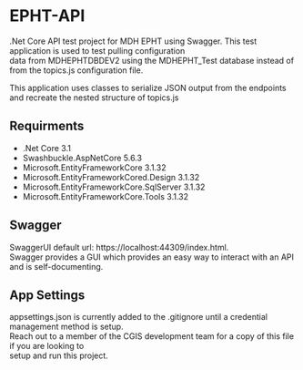 # EPHT-API
.Net Core API test project for MDH EPHT using Swagger. This test application is used to test pulling configuration  
data from MDHEPHTDBDEV2 using the MDHEPHT_Test database instead of from the topics.js configuration file.  

This application uses classes to serialize JSON output from the endpoints and recreate the nested structure of topics.js  

## Requirments
- .Net Core 3.1
- Swashbuckle.AspNetCore 5.6.3
- Microsoft.EntityFrameworkCore 3.1.32
- Microsoft.EntityFrameworkCored.Design 3.1.32
- Microsoft.EntityFrameworkCore.SqlServer 3.1.32
- Microsoft.EntityFrameworkCore.Tools 3.1.32

## Swagger 
SwaggerUI default url: https://localhost:44309/index.html.  
Swagger provides a GUI which provides an easy way to interact with an API and is self-documenting. 

## App Settings
appsettings.json is currently added to the .gitignore until a credential management method is setup.  
Reach out to a member of the CGIS development team for a copy of this file if you are looking to  
setup and run this project.
